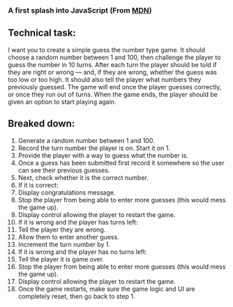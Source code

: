 ### A first splash into JavaScript (From [MDN](https://developer.mozilla.org/en-US/docs/Learn/JavaScript/First_steps/A_first_splash))

## Technical task:

I want you to create a simple guess the number type game. It should choose a random number between 1 and 100, then challenge the player to guess the number in 10 turns. After each turn the player should be told if they are right or wrong — and, if they are wrong, whether the guess was too low or too high. It should also tell the player what numbers they previously guessed. The game will end once the player guesses correctly, or once they run out of turns. When the game ends, the player should be given an option to start playing again.

## Breaked down:

1. Generate a random number between 1 and 100.
2. Record the turn number the player is on. Start it on 1.
3. Provide the player with a way to guess what the number is.
4. Once a guess has been submitted first record it somewhere so the user can see their previous guesses.
5. Next, check whether it is the correct number.
6. If it is correct:
  1. Display congratulations message.
  2. Stop the player from being able to enter more guesses (this would mess the game up).
  3. Display control allowing the player to restart the game.
7. If it is wrong and the player has turns left:
  1. Tell the player they are wrong.
  2. Allow them to enter another guess.
  3. Increment the turn number by 1.
8. If it is wrong and the player has no turns left:
  1. Tell the player it is game over.
  2. Stop the player from being able to enter more guesses (this would mess the game up).
  3. Display control allowing the player to restart the game.
9. Once the game restarts, make sure the game logic and UI are completely reset, then go back to step 1.